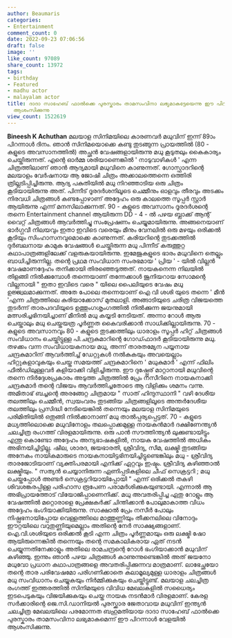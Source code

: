 ```yaml
---
author: Beaumaris
categories:
- Entertainment
comment_count: 0
date: 2022-09-23 07:06:56
draft: false
image: ''
like_count: 97089
share_count: 13972
tags:
- birthday
- Featured
- madhu actor
- malayalam actor
title: ദാദാ സാഹേബ് ഫാൽക്കെ പുരസ്കാരം താമസംവിനാ ലഭ്യമാകട്ടേയെന്നു ഈ പിറന്നാൾ വേളയിൽ
  ആശംസിക്കുന്നു
view_count: 1522619
---
```


**Bineesh K Achuthan** മലയാള സിനിമയിലെ കാരണവർ മധുവിന് ഇന്ന് 89ാം പിറന്നാൾ ദിനം. ഞാൻ സിനിമയൊക്കെ കണ്ടു തുടങ്ങുന്ന പ്രായത്തിൽ (80 - കളുടെ അവസാനത്തിൽ) അച്ഛൻ വേഷങ്ങളായിരുന്നു മധു കൂടുതലും കൈകാര്യം ചെയ്തിരുന്നത്. എന്റെ ഓർമ്മ ശരിയാണെങ്കിൽ ' നാടുവാഴികൾ ' എന്ന ചിത്രത്തിലാണ് ഞാൻ ആദ്യമായി മധുവിനെ കാണുന്നത്. ഗോസ്ഫാദറിന്റെ മലയാളം വേർഷനായ ആ ജോഷി ചിത്രം അക്കാലത്തെന്നെ ഒത്തിരി ത്രില്ലടിപ്പിച്ചിരുന്നു. ആദ്യ പകുതിയിൽ മധു നിറഞ്ഞാടിയ ഒരു ചിത്രം കൂടിയായിരുന്നു അത്. പിന്നീട് ദൂരദർശനിലൂടെ ചെമ്മീനും ഓളവും തീരവും അടക്കം നിരവധി ചിത്രങ്ങൾ കണ്ടപ്പോഴാണ് അദ്ദേഹം ഒരു കാലത്തെ സൂപ്പർ സ്റ്റാർ ആയിരുന്നു എന്ന് മനസിലാക്കുന്നത്. 90 - കളുടെ അവസാനം ദൂരദർശന്റെ തന്നെ Entertainment channel ആയിരുന്ന DD - 4 - ൽ പഴയ ബ്ലാക്ക് ആന്റ് വൈറ്റ് ചിത്രങ്ങൾ ആവർത്തിച്ചു സംപ്രേഷണം ചെയ്യുമായിരുന്നു. അങ്ങനെയാണ് ഭാർഗ്ഗവീ നിലയവും ഇതാ ഇവിടെ വരെയും മീനും വേനലിൽ ഒരു മഴയും ഒരിക്കൽ കൂടിയും സിംഹാസനവുമൊക്കെ കാണുന്നത്. കരിയറിന്റെ തുടക്കത്തിൽ ദുർബലനായ കാമുക വേഷങ്ങൾ ചെയ്തിരുന്ന മധു പിന്നീട് കരുത്തുറ്റ കഥാപാത്രങ്ങളിലേക്ക് വളരുകയായിരുന്നു. ഇമേജുകളുടെ ഭാരം മധുവിനെ തെല്ലും ബാധിച്ചിരുന്നില്ല. തന്റെ പ്രഥമ സംവിധാന സംരഭമായ ' പ്രിയ ' - യിൽ വില്ലൻ വേഷമാണദ്ദേഹം തനിക്കായി തിരഞ്ഞെടുത്തത്. നായകനെന്ന നിലയിൽ തിളങ്ങി നിൽക്കുമ്പോൾ തന്നെയാണ് തന്നേക്കാൾ ജൂനിയറായ സോമന്റെ വില്ലനായി " ഇതാ ഇവിടെ വരെ " യിലെ പൈലിയുടെ വേഷം മധു ഉജ്ജ്വലമാക്കുന്നത്. അതേ പോലെ തന്നെയാണ് ഐ വി ശശി യുടെ തന്നെ ' മീൻ 'എന്ന ചിത്രത്തിലെ കുരിയാക്കോസ് മുതലാളി. അങ്ങാടിയുടെ ചരിത്ര വിജയത്തെ തുടർന്ന് താരപദവിയുടെ ഉത്തുംഗശൃംഗത്തിൽ നിൽക്കുന്ന ജയനുമായി മത്സരിച്ചഭിനയിച്ചാണ് മീനിൽ മധു കയ്യടി നേടിയത്. അന്നാ റോൾ ആരു ചെയ്താലും മധു ചെയ്തയത്ര പൂർണ്ണത കൈവരിക്കാൻ സാധിക്കില്ലായിരുന്നു. 70 - കളുടെ അവസാനവും 80 - കളുടെ തുടക്കത്തിലും ധാരാളം സൂപ്പർ ഹിറ്റ് ചിത്രങ്ങൾ സംവിധാനം ചെയ്തിട്ടുള്ള പി.ചന്ദ്രകുമാറിന്റെ ഗോഡ്ഫാദർ കൂടിയായിരുന്നു മധു. തഴക്കം വന്ന സംവിധായകനായ മധു, അന്ന് താരതമ്യേന പയ്യനായ ചന്ദ്രകുമാറിന് ആവർത്തിച്ച് ഡേറ്റുകൾ നൽകുകയും അവയെല്ലാം ഹിറ്റുകളാവുകയും ചെയ്ത സമയത്ത് ചന്ദ്രകുമാറിനെ ' മധുകുമാർ ' എന്ന് ഫിലിം ഫീൽഡിലുള്ളവർ കളിയാക്കി വിളിച്ചിരുന്നു. ഈ ദുഷ്പ്പേര് മാറ്റാനായി മധുവിന്റെ തന്നെ നിർദ്ദേശപ്രകാരം അടുത്ത ചിത്രത്തിൽ പ്രേം നസീറിനെ നായകനാക്കി ചന്ദ്രകുമാർ തന്റെ വിജയം ആവർത്തിച്ചതോടെ ആ വിളിക്കും ശമനം വന്നു. അമിതാഭ് ബച്ചന്റെ അരങ്ങേറ്റ ചിത്രമായ " സാത് ഹിന്ദുസ്ഥാനി " വഴി ദേശീയ തലത്തിലും ചെമ്മീൻ, സ്വയംവരം തുടങ്ങിയ ചിത്രങ്ങളിലൂടെ അന്തർദേശീയ തലത്തിലും പ്രസിദ്ധി നേടിയെങ്കിൽ തന്നെയും മലയാള സിനിമയുടെ പരിമിതിയിൽ ഒതുങ്ങി നിൽക്കാനാണ് മധു താൽപ്പര്യപ്പെട്ടത്. 70 - കളുടെ മധ്യത്തിലൊക്കെ മധുവിനോളം തലപ്പൊക്കമുള്ള നായകൻമാർ ദക്ഷിണേന്ത്യൻ ചലച്ചിത്ര രംഗത്ത് വിരളമായിരുന്നു. ഒരു പാൻ സൗത്തിന്ത്യൻ ലുക്കുണ്ടായിട്ടും എന്തു കൊണ്ടോ അദ്ദേഹം അന്യഭാഷകളിൽ, നായക വേഷത്തിൽ അധികം അഭിനയിച്ചിട്ടില്ല. ഷീല, ശാരദ, ജയഭാരതി, ശ്രീവിദ്യ, സീമ, ലക്ഷ്മി തുടങ്ങിയ അനേകം നായികമാരുടെ നായകനായിട്ടഭിനയിച്ചിട്ടുണ്ടെങ്കിലും മധു - ശ്രീവിദ്യ താരജോടിയാണ് വ്യക്തിപരമായി എനിക്ക് ഏറ്റവും ഇഷ്ടം. ശ്രീവിദ്യ കഴിഞ്ഞാൽ ലക്ഷ്മിയും. " സത്യൻ ചെയ്യാനിരുന്ന ഏണിപ്പടികളിലെ ചീഫ് സെക്രട്ടറി ; മധു ചെയ്തപ്പോൾ അണ്ടർ സെക്രട്ടറിയായിപ്പോയി " എന്ന് ഒരിക്കൽ തകഴി ശിവശങ്കരപ്പിള്ള പരിഹാസ രൂപേണ പരാമർശിക്കുകയുണ്ടായി. എന്നാൽ ആ അഭിപ്രായത്തോട് വിയോജിപ്പാണെനിക്ക്. മധു അവതരിപ്പിച്ച ഏതു റോളും ആ വേഷത്തിൽ മറ്റൊരാളെ പ്രേക്ഷകർക്ക് ചിന്തിക്കാൻ പോലുമാകാത്ത വിധം അദ്ദേഹം ഭംഗിയാക്കിയിരുന്നു. സാക്ഷാൽ പ്രേം നസീർ പോലും നിഷ്പ്രഭനായിപ്പോയ വെള്ളത്തിലെ മാത്തുണ്ണിയും തീക്കനലിലെ വിനോദും ഈറ്റയിലെ വറുതുണ്ണിയുമെല്ലാം അതിന്റെ നേർ സാക്ഷ്യങ്ങളാണ്. ഐ.വി.ശശിയുടെ ഒരിക്കൽ കൂടി എന്ന ചിത്രം പൂർണ്ണമായും ഒരു ലക്ഷ്മി ഷോ ആയിരുന്നെങ്കിൽ തന്നെയും തന്റെ സമകാലികരായ ഏത് നടൻ ചെയ്യുന്നതിനേക്കാളും അതിലെ രാമചന്ദ്രന്റെ റോൾ ഭംഗിയാക്കാൻ മധുവിന് കഴിഞ്ഞു. ഇന്നും ഞാൻ പഴയ ചിത്രങ്ങൾ കാണുന്നുണ്ടെങ്കിൽ അത് ജയനോ മധുവോ പ്രധാന കഥാപാത്രങ്ങളെ അവതരിപ്പിക്കുന്നവ മാത്രമാണ്. ലാഭേച്ഛയോ തന്റെ താര പരിവേഷമോ പരിഗണിക്കാതെ കലാമൂല്യമുള്ള ധാരാളം ചിത്രങ്ങൾ മധു സംവിധാനം ചെയ്യുകയും നിർമ്മിക്കുകയും ചെയ്തിട്ടുണ്ട്. മലയാള ചലച്ചിത്ര രംഗത്ത് ഇത്തരത്തിൽ സിനിമയുടെ വിവിധ മേഖലകളിൽ സധൈര്യം ഇടപെടുകയും വിജയിക്കുകയും ചെയ്ത നായക നടൻമാർ വിരളമാണ്. കേരള സർക്കാരിന്റെ ജെ.സി.ഡാനിയൽ പുരസ്ക്കാര ജേതാവായ മധുവിന് ഇന്ത്യൻ ചലച്ചിത്ര മേഖലയിലെ പരമോന്നത ബഹുമതിയായ ദാദാ സാഹേബ് ഫാൽക്കെ പുരസ്കാരം താമസംവിനാ ലഭ്യമാകുമെന്ന് ഈ പിറന്നാൾ വേളയിൽ ആശംസിക്കുന്നു.